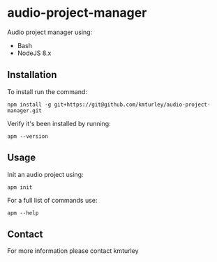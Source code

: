 # audio-project-manager

Audio project manager using:

* Bash
* NodeJS 8.x


## Installation

To install run the command:

    npm install -g git+https://git@github.com/kmturley/audio-project-manager.git

Verify it's been installed by running:

    apm --version


## Usage

Init an audio project using:

    apm init


For a full list of commands use:

    apm --help


## Contact

For more information please contact kmturley
